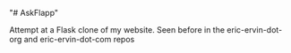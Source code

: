 "# AskFlapp" 

Attempt at a Flask clone of my website. Seen before in the eric-ervin-dot-org and eric-ervin-dot-com repos